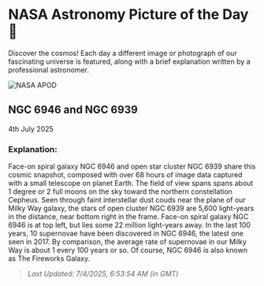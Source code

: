 
  # NASA Astronomy Picture of the Day 🌌

  Discover the cosmos! Each day a different image or photograph of our fascinating universe is featured, along with a brief explanation written by a professional astronomer.

![NASA APOD](https://apod.nasa.gov/apod/image/2507/N6946N6939pisabarro.jpg)

## NGC 6946 and NGC 6939

4th July 2025

### Explanation: 

Face-on spiral galaxy NGC 6946 and open star cluster NGC 6939 share this cosmic snapshot, composed with over 68 hours of image data captured with a small telescope on planet Earth. The field of view spans spans about 1 degree or 2 full moons on the sky toward the northern constellation Cepheus. Seen through faint interstellar dust couds near the plane of our Milky Way galaxy, the stars of open cluster NGC 6939 are 5,600 light-years in the distance, near bottom right in the frame. Face-on spiral galaxy NGC 6946 is at top left, but lies some 22 million light-years away. In the last 100 years, 10 supernovae have been discovered in NGC 6946, the latest one seen in 2017. By comparison, the average rate of supernovae in our Milky Way is about 1 every 100 years or so. Of course, NGC 6946 is also known as The Fireworks Galaxy.

> _Last Updated: 7/4/2025, 6:53:54 AM (in GMT)_
